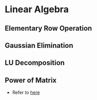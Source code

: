 # **Linear Algebra**
## **Elementary Row Operation**
## **Gaussian Elimination**
## **LU Decomposition**
## **Power of Matrix**
* Refer to [here](https://github.com/rhee1998/DSA_BaekjoonOJ/tree/main/NumberTheory#2-power-of-matrix)
